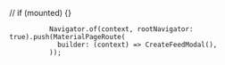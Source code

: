 // if (mounted) {}


              Navigator.of(context, rootNavigator: true).push(MaterialPageRoute(
                builder: (context) => CreateFeedModal(),
              ));